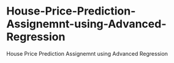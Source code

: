 # House-Price-Prediction-Assignemnt-using-Advanced-Regression
House Price Prediction Assignemnt using Advanced Regression
